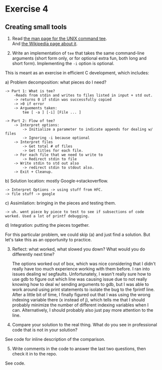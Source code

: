 # Exercise 4
## Creating small tools


1) Read [the man page for the UNIX command tee](http://man7.org/linux/man-pages/man1/tee.1.html).  
And [the Wikipedia page about it](http://en.wikipedia.org/wiki/Tee_(command)).

2) Write an implementation of `tee` that takes the same command-line
arguments (short form only, or for optional extra fun, both long and
short form).  Implementing the `-i` option is optional.

This is meant as an exercise in efficient C development, which includes:

a) Problem decomposition: what pieces do I need?

    -> Part 1: What is tee?
        -Reads from stdin and writes to files listed in input + std out.
        -> returns 0 if stdin was successfully copied
        -> >0 if error
        -> Arguements taken: 
            tee [ -a ] [-i] [File ... ]

    -> Part 2: Flow of tee?
        -> Interpret options:
            -> Initialize a parameter to indicate appends for dealing w/ files
            -> Ignoring -i because optional 
        -> Interpret files
            -> Get total # of files
            -> Get titles for each file.
        -> For each file that we need to write to
            -> Redirect stdin to file
        -> Write stdin to std out also
            -> redirect stdin to stdout also.
        -> Exit + Cleanup. 


b) Solution location: mostly Google->stackoverflow.

    -> Interpret Options -> using stuff from HFC. 
    -> file stuff -> google

c) Assimilation: bringing in the pieces and testing them.

    -> uh. went piece by piece to test to see if subsections of code worked. Used a lot of printf debugging. 

d) Integration: putting the pieces together. 

For this particular problem, we could skip (a) and just find a
solution.  But let's take this as an opportunity to practice.

3) Reflect: what worked, what slowed you down?  What would you do
differently next time?

    The options worked out of box, which was nice considering that I didn't really have too much experience working with them before. I ran into issues dealing w/ segfaults. Unfortunately, I wasn't really sure how to use gdb to figure out which line was causing issue due to not really knowing how to deal w/ sending arguments to gdb, but I was able to work around using print statements to isolate the bug to the fprintf line. After a little bit of time, I finally figured out that I was using the wrong indexing variable there (x instead of j), which tells me that I should probably minimize the number of different indexing variables when I can. Alternatively, I should probably also just pay more attention to the line. 

4) Compare your solution to the real thing.  What do you see in
professional code that is not in your solution?

See code for inline description of the comparison.

5) Write comments in the code to answer the last two questions, then
check it in to the repo.

See code. 